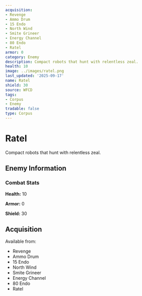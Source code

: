 ```yaml
---
acquisition:
- Revenge
- Ammo Drum
- 15 Endo
- North Wind
- Smite Grineer
- Energy Channel
- 80 Endo
- Ratel
armor: 0
category: Enemy
description: Compact robots that hunt with relentless zeal.
health: 10
image: ../images/ratel.png
last_updated: '2025-09-17'
name: Ratel
shield: 30
source: WFCD
tags:
- Corpus
- Enemy
tradable: false
type: Corpus
---
```


# Ratel

Compact robots that hunt with relentless zeal.

## Enemy Information

### Combat Stats

**Health:** 10

**Armor:** 0

**Shield:** 30

## Acquisition

Available from:
- Revenge
- Ammo Drum
- 15 Endo
- North Wind
- Smite Grineer
- Energy Channel
- 80 Endo
- Ratel

